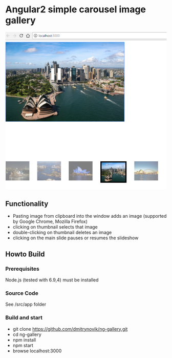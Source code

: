 # Angular2 simple carousel image gallery

![Screenshot](Screenshot.png?raw=true)

## Functionality
* Pasting image from clipboard into the window adds an image (supported by Google Chrome, Mozilla Firefox)
* clicking on thumbnail selects that image
* double-clicking on thumbnail deletes an image
* clicking on the main slide pauses or resumes the slideshow

## Howto Build
### Prerequisites
Node.js (tested with 6.9,4) must be installed
### Source Code
See /src/app folder
### Build and start
* git clone https://github.com/dmitrynovik/ng-gallery.git
* cd ng-gallery
* npm install
* npm start
* browse localhost:3000
